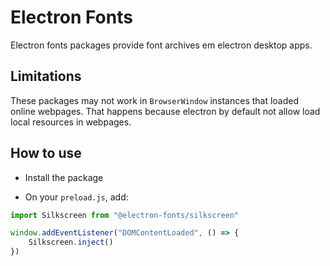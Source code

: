 # Electron Fonts

Electron fonts packages provide font archives em electron desktop apps.

## Limitations

These packages may not work in `BrowserWindow` instances that loaded online webpages. That happens because electron by default not allow load local resources in webpages.

## How to use

* Install the package

* On your `preload.js`, add:

```ts
import Silkscreen from "@electron-fonts/silkscreen"

window.addEventListener("DOMContentLoaded", () => {
    Silkscreen.inject()
})
```